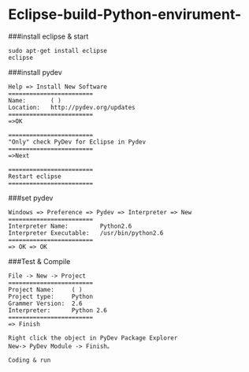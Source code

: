 # Eclipse-build-Python-envirument-

###install eclipse & start
```
sudo apt-get install eclipse
eclipse
```

###install pydev
```
Help => Install New Software
========================
Name:       ( )
Location:   http://pydev.org/updates
========================
=>OK
```

```
========================
"Only" check PyDev for Eclipse in Pydev
========================
=>Next
```

```
========================
Restart eclipse
========================
```

###set pydev
```
Windows => Preference => Pydev => Interpreter => New
========================
Interpreter Name:         Python2.6 
Interpreter Executable:   /usr/bin/python2.6
========================
=> OK => OK
```

###Test & Compile
```
File -> New -> Project
========================
Project Name:     ( )
Project type:     Python
Grammer Version:  2.6
Interpreter:      Python 2.6
========================
=> Finish
```

```
Right click the object in PyDev Package Explorer
New-> PyDev Module -> Finish。
```

```
Coding & run
```

